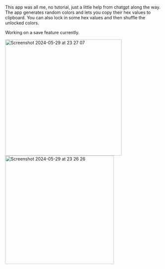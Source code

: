 This app was all me, no tutorial, just a little help from chatgpt along the way.
The app generates random colors and lets you copy their hex values to clipboard.
You can also lock in some hex values and then shuffle the unlocked colors.

Working on a save feature currently.

<img width="376" alt="Screenshot 2024-05-29 at 23 27 07" src="https://github.com/YashavikaSingh/ColorSchemeGenerator/assets/65505787/dcac2a47-0bdc-4279-bca4-b08bd13aa9a1">
<img width="351" alt="Screenshot 2024-05-29 at 23 26 26" src="https://github.com/YashavikaSingh/ColorSchemeGenerator/assets/65505787/ca1ef8be-2ed6-4f6e-876a-16aaba128e58">
